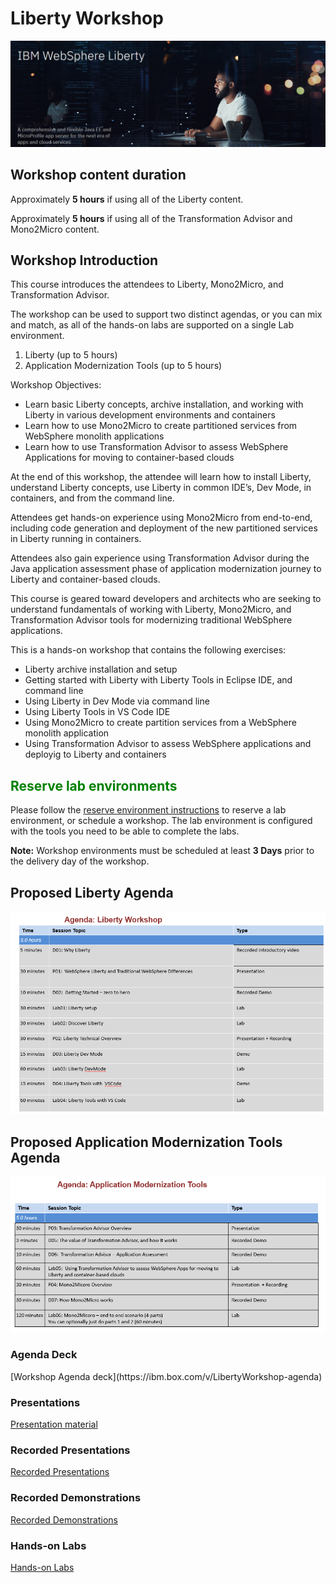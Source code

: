 # Liberty Workshop 

![](images/Liberty-header.png)

## Workshop content duration

Approximately **5 hours** if using all of the Liberty content. 

Approximately **5 hours** if using all of the Transformation Advisor and Mono2Micro content. 


<h2>Workshop Introduction</h2>


This course introduces the attendees to Liberty, Mono2Micro, and Transformation Advisor.

The workshop can be used to support two distinct agendas, or you can mix and match, as all of the hands-on labs are supported on a single Lab environment. 

1. Liberty   (up to 5 hours)
2. Application Modernization Tools (up to 5 hours) 


Workshop Objectives:

  - Learn basic Liberty concepts, archive installation, and working with Liberty in various development environments and containers
  - Learn how to use Mono2Micro to create partitioned services from WebSphere monolith applications
  - Learn how to use Transformation Advisor to assess WebSphere Applications for moving to container-based clouds

At the end of this workshop, the attendee will learn how to install Liberty, understand Liberty concepts, use Liberty in common IDE’s, Dev Mode, in containers, and from the command line. 

Attendees get hands-on experience using Mono2Micro from end-to-end, including code generation and deployment of the new partitioned services in Liberty running in containers. 

Attendees also gain experience using Transformation Advisor during the Java application assessment phase of application modernization journey to Liberty and container-based clouds.

This course is geared toward developers and architects who are seeking to understand fundamentals of working with Liberty, Mono2Micro, and Transformation Advisor tools for modernizing traditional WebSphere applications.

This is a hands-on workshop that contains the following exercises:

  - Liberty archive installation and setup
  - Getting started with Liberty with Liberty Tools in Eclipse IDE, and command line
  - Using Liberty in Dev Mode via command line
  - Using Liberty Tools in VS Code IDE
  - Using Mono2Micro to create partition services from a WebSphere monolith application
  - Using Transformation Advisor to assess WebSphere applications and deployig to Liberty and containers


<h2 style="color:green">Reserve lab environments</h2>

Please follow the [reserve environment instructions](./environments-setup/index.md) to reserve a lab environment, or schedule a workshop. The lab environment is configured with the tools you need to be able to complete the labs.

**Note:** Workshop environments must be scheduled at least **3 Days** prior to the delivery day of the workshop.


<h2> Proposed Liberty Agenda </h2> 

  ![](images/agenda-pic.png)

<h2> Proposed Application Modernization Tools Agenda </h2> 

  ![](images/agenda-tools-pic.png)


  
<h3> Agenda Deck </h3>
[Workshop Agenda deck](https://ibm.box.com/v/LibertyWorkshop-agenda)
   
<h3> Presentations </h3>

[Presentation material](https://ibm.box.com/v/LibertyWorkshop-presentations)



<h3> Recorded Presentations </h3>

[Recorded Presentations](https://ibm.box.com/v/LibertyWS-recordedPres)


<h3> Recorded Demonstrations </h3>

[Recorded Demonstrations](https://ibm.box.com/v/LibertyWS-recordDemos)
   

<h3> Hands-on Labs </h3>

[Hands-on Labs](./LibertyLabs.md)
   


